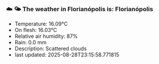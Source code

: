 ### ☁️ 🌤️  The weather in Florianópolis is: Florianópolis

- Temperature: 16.09°C
- On flesh: 16.03°C
- Relative air humidity: 87%
- Rain: 0.0 mm
- Description: Scattered clouds
- last updated: 2025-08-28T23:15:58.771815
